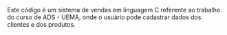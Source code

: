 Este código é um sistema de vendas em linguagem C referente ao trabalho do curso de ADS - UEMA, onde o usuário pode cadastrar dados dos clientes e dos produtos.
